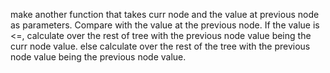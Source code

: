 make another function that takes curr node and the value at previous node as parameters. Compare with the value at the previous node. If the value is <=, calculate over the rest of tree with the previous node value being the curr node value. else calculate over the rest of the tree with the previous node value being the previous node value.